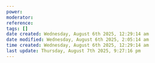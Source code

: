 ```yaml
---
power: 
moderator:
reference:
tags: []
date created: Wednesday, August 6th 2025, 12:29:14 am
date modified: Wednesday, August 6th 2025, 2:05:14 am
time created: Wednesday, August 6th 2025, 12:29:14 am
last update: Thursday, August 7th 2025, 9:27:16 pm
---
```

